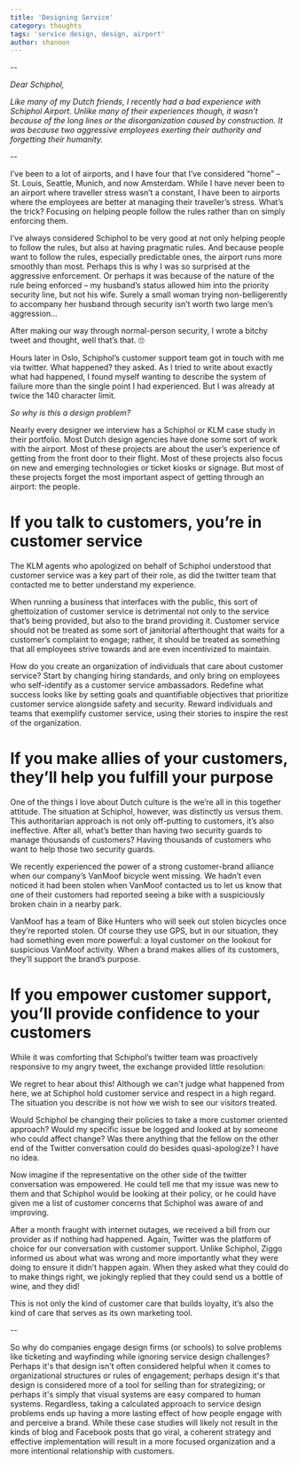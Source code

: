 ```yaml
---
title: 'Designing Service'
category: thoughts
tags: 'service design, design, airport'
author: shannon
---
```


--

_Dear Schiphol,_

_Like many of my Dutch friends, I recently had a bad experience with Schiphol Airport. Unlike many of their experiences though, it wasn’t because of the long lines or the disorganization caused by construction. It was because two aggressive employees exerting their authority and forgetting their humanity._

--

I’ve been to a lot of airports, and I have four that I’ve considered “home” – St. Louis, Seattle, Munich, and now Amsterdam. While I have never been to an airport where traveller stress wasn’t a constant, I have been to airports where the employees are better at managing their traveller’s stress. What’s the trick? Focusing on helping people follow the rules rather than on simply enforcing them.

I’ve always considered Schiphol to be very good at not only helping people to follow the rules, but also at having pragmatic rules. And because people want to follow the rules, especially predictable ones, the airport runs more smoothly than most. Perhaps this is why I was so surprised at the aggressive enforcement. Or perhaps it was because of the nature of the rule being enforced – my husband’s status allowed him into the priority security line, but not his wife. Surely a small woman trying non-belligerently to accompany her husband through security isn’t worth two large men’s aggression…

After making our way through normal-person security, I wrote a bitchy tweet and thought, well that’s that. 🙄

Hours later in Oslo, Schiphol’s customer support team got in touch with me via twitter. What happened? they asked. As I tried to write about exactly what had happened, I found myself wanting to describe the system of failure more than the single point I had experienced. But I was already at twice the 140 character limit.

_So why is this a design problem?_

Nearly every designer we interview has a Schiphol or KLM case study in their portfolio. Most Dutch design agencies have done some sort of work with the airport. Most of these projects are about the user’s experience of getting from the front door to their flight. Most of these projects also focus on new and emerging technologies or ticket kiosks or signage. But most of these projects forget the most important aspect of getting through an airport: the people.


# If you talk to customers, you’re in customer service

The KLM agents who apologized on behalf of Schiphol understood that customer service was a key part of their role, as did the twitter team that contacted me to better understand my experience.

When running a business that interfaces with the public, this sort of ghettoization of customer service is detrimental not only to the service that’s being provided, but also to the brand providing it. Customer service should not be treated as some sort of janitorial afterthought that waits for a customer’s complaint to engage; rather, it should be treated as something that all employees strive towards and are even incentivized to maintain.

How do you create an organization of individuals that care about customer service? Start by changing hiring standards, and only bring on employees who self-identify as a customer service ambassadors. Redefine what success looks like by setting goals and quantifiable objectives that prioritize customer service alongside safety and security. Reward individuals and teams that exemplify customer service, using their stories to inspire the rest of the organization.


# If you make allies of your customers, they’ll help you fulfill your purpose

One of the things I love about Dutch culture is the we’re all in this together attitude. The situation at Schiphol, however, was distinctly us versus them. This authoritarian approach is not only off-putting to customers, it’s also ineffective. After all, what’s better than having two security guards to manage thousands of customers? Having thousands of customers who want to help those two security guards.

We recently experienced the power of a strong customer-brand alliance when our company’s VanMoof bicycle went missing. We hadn’t even noticed it had been stolen when VanMoof contacted us to let us know that one of their customers had reported seeing a bike with a suspiciously broken chain in a nearby park.

VanMoof has a team of Bike Hunters who will seek out stolen bicycles once they’re reported stolen. Of course they use GPS, but in our situation, they had something even more powerful: a loyal customer on the lookout for suspicious VanMoof activity. When a brand makes allies of its customers, they’ll support the brand’s purpose.


# If you empower customer support, you’ll provide confidence to your customers

While it was comforting that Schiphol’s twitter team was proactively responsive to my angry tweet, the exchange provided little resolution:

We regret to hear about this! Although we can't judge what happened from here, we at Schiphol hold customer service and respect in a high regard. The situation you describe is not how we wish to see our visitors treated.

Would Schiphol be changing their policies to take a more customer oriented approach? Would my specific issue be logged and looked at by someone who could affect change? Was there anything that the fellow on the other end of the Twitter conversation could do besides quasi-apologize? I have no idea.

Now imagine if the representative on the other side of the twitter conversation was empowered. He could tell me that my issue was new to them and that Schiphol would be looking at their policy, or he could have given me a list of customer concerns that Schiphol was aware of and improving.

After a month fraught with internet outages, we received a bill from our provider as if nothing had happened. Again, Twitter was the platform of choice for our conversation with customer support. Unlike Schiphol, Ziggo informed us about what was wrong and more importantly what they were doing to ensure it didn’t happen again. When they asked what they could do to make things right, we jokingly replied that they could send us a bottle of wine, and they did!

This is not only the kind of customer care that builds loyalty, it’s also the kind of care that serves as its own marketing tool.

--

So why do companies  engage design firms (or schools) to solve problems like ticketing and wayfinding while ignoring service design challenges? Perhaps it's that design isn't often considered helpful when it comes to organizational structures or rules of engagement; perhaps design it's that design is considered more of a tool for selling than for strategizing; or perhaps it's simply that visual systems are easy compared to human systems. Regardless, taking a calculated approach to service design problems ends up having a more lasting effect of how people engage with and perceive a brand. While these case studies will likely not result in the kinds of blog and Facebook posts that go viral, a coherent strategy and effective implementation will result in a more focused organization and a more intentional relationship with customers.
